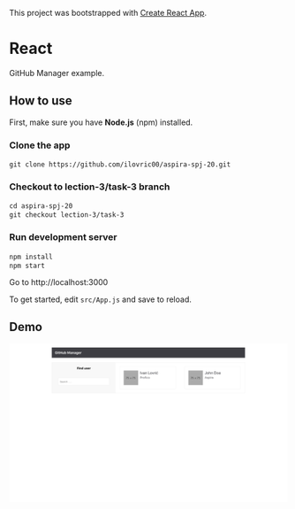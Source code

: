This project was bootstrapped with [Create React App](https://github.com/facebook/create-react-app).

# **React** #

GitHub Manager example.


## How to use ##
First, make sure you have **Node.js** (npm) installed.

### Clone the app

```
git clone https://github.com/ilovric00/aspira-spj-20.git
```

### Checkout to lection-3/task-3 branch

```
cd aspira-spj-20
git checkout lection-3/task-3
```

### Run development server

```
npm install
npm start
```
Go to http://localhost:3000


To get started, edit `src/App.js` and save to reload.

## Demo

![Demo](./src/assets/Demo.png)
